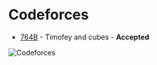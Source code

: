 # Codeforces

- [764B](https://github.com/kantuni/Codeforces/tree/master/764B%20-%20Timofey%20and%20cubes) - Timofey and cubes - **Accepted**

![Codeforces](https://dl.dropboxusercontent.com/u/101623876/codeforces.svg)
